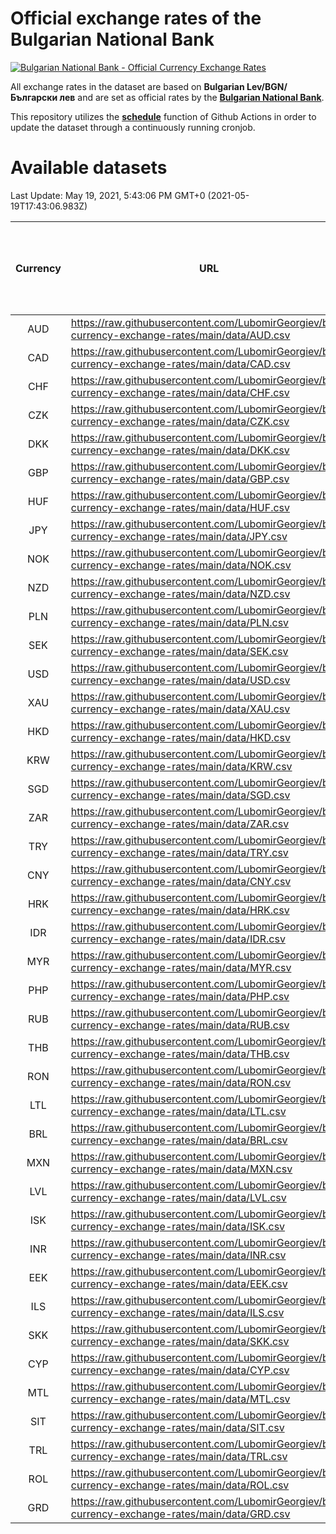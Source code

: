 # Official exchange rates of the Bulgarian National Bank

[![Bulgarian National Bank - Official Currency Exchange Rates](https://github.com/LubomirGeorgiev/bnb-currency-exchange-rates/actions/workflows/update-rates.yml/badge.svg?branch=main)](https://github.com/LubomirGeorgiev/bnb-currency-exchange-rates/actions/workflows/update-rates.yml)

All exchange rates in the dataset are based on **Bulgarian Lev/BGN/Български лев** and are set as official rates by the [**Bulgarian National Bank**](https://www.bnb.bg/Statistics/StExternalSector/StExchangeRates/StERForeignCurrencies/index.htm?toLang=_EN).

This repository utilizes the [**schedule**](https://docs.github.com/en/actions/reference/events-that-trigger-workflows) function of Github Actions in order to update the dataset through a continuously running cronjob.

# Available datasets

<!-- START LINKS (DO NOT EVER FU*ING DELETE THIS COMMENT FOR THE LOVE OF YOUR LIFE!!! IF YOU ARE CURIOS HOW IT WORKS, YOU CAN HAVE A LOOK AT ./src/updateReadme.ts) -->

Last Update: May 19, 2021, 5:43:06 PM GMT+0 (2021-05-19T17:43:06.983Z)

| Currency | URL                                                                                             | Number of records | Number of missing days that were filled in |
| :------: | ----------------------------------------------------------------------------------------------- | :---------------: | :----------------------------------------: |
|   AUD    | https://raw.githubusercontent.com/LubomirGeorgiev/bnb-currency-exchange-rates/main/data/AUD.csv |       7775        |                    2400                    |
|   CAD    | https://raw.githubusercontent.com/LubomirGeorgiev/bnb-currency-exchange-rates/main/data/CAD.csv |       7775        |                    2400                    |
|   CHF    | https://raw.githubusercontent.com/LubomirGeorgiev/bnb-currency-exchange-rates/main/data/CHF.csv |       7775        |                    2400                    |
|   CZK    | https://raw.githubusercontent.com/LubomirGeorgiev/bnb-currency-exchange-rates/main/data/CZK.csv |       7775        |                    2400                    |
|   DKK    | https://raw.githubusercontent.com/LubomirGeorgiev/bnb-currency-exchange-rates/main/data/DKK.csv |       7775        |                    2400                    |
|   GBP    | https://raw.githubusercontent.com/LubomirGeorgiev/bnb-currency-exchange-rates/main/data/GBP.csv |       7775        |                    2400                    |
|   HUF    | https://raw.githubusercontent.com/LubomirGeorgiev/bnb-currency-exchange-rates/main/data/HUF.csv |       7775        |                    2400                    |
|   JPY    | https://raw.githubusercontent.com/LubomirGeorgiev/bnb-currency-exchange-rates/main/data/JPY.csv |       7775        |                    2400                    |
|   NOK    | https://raw.githubusercontent.com/LubomirGeorgiev/bnb-currency-exchange-rates/main/data/NOK.csv |       7775        |                    2400                    |
|   NZD    | https://raw.githubusercontent.com/LubomirGeorgiev/bnb-currency-exchange-rates/main/data/NZD.csv |       7775        |                    2400                    |
|   PLN    | https://raw.githubusercontent.com/LubomirGeorgiev/bnb-currency-exchange-rates/main/data/PLN.csv |       7775        |                    2400                    |
|   SEK    | https://raw.githubusercontent.com/LubomirGeorgiev/bnb-currency-exchange-rates/main/data/SEK.csv |       7775        |                    2400                    |
|   USD    | https://raw.githubusercontent.com/LubomirGeorgiev/bnb-currency-exchange-rates/main/data/USD.csv |       7775        |                    2400                    |
|   XAU    | https://raw.githubusercontent.com/LubomirGeorgiev/bnb-currency-exchange-rates/main/data/XAU.csv |       7775        |                    2402                    |
|   HKD    | https://raw.githubusercontent.com/LubomirGeorgiev/bnb-currency-exchange-rates/main/data/HKD.csv |       7473        |                    2309                    |
|   KRW    | https://raw.githubusercontent.com/LubomirGeorgiev/bnb-currency-exchange-rates/main/data/KRW.csv |       7473        |                    2309                    |
|   SGD    | https://raw.githubusercontent.com/LubomirGeorgiev/bnb-currency-exchange-rates/main/data/SGD.csv |       7473        |                    2309                    |
|   ZAR    | https://raw.githubusercontent.com/LubomirGeorgiev/bnb-currency-exchange-rates/main/data/ZAR.csv |       7473        |                    2309                    |
|   TRY    | https://raw.githubusercontent.com/LubomirGeorgiev/bnb-currency-exchange-rates/main/data/TRY.csv |       5959        |                    1843                    |
|   CNY    | https://raw.githubusercontent.com/LubomirGeorgiev/bnb-currency-exchange-rates/main/data/CNY.csv |       5839        |                    1807                    |
|   HRK    | https://raw.githubusercontent.com/LubomirGeorgiev/bnb-currency-exchange-rates/main/data/HRK.csv |       5839        |                    1807                    |
|   IDR    | https://raw.githubusercontent.com/LubomirGeorgiev/bnb-currency-exchange-rates/main/data/IDR.csv |       5839        |                    1807                    |
|   MYR    | https://raw.githubusercontent.com/LubomirGeorgiev/bnb-currency-exchange-rates/main/data/MYR.csv |       5839        |                    1807                    |
|   PHP    | https://raw.githubusercontent.com/LubomirGeorgiev/bnb-currency-exchange-rates/main/data/PHP.csv |       5839        |                    1807                    |
|   RUB    | https://raw.githubusercontent.com/LubomirGeorgiev/bnb-currency-exchange-rates/main/data/RUB.csv |       5839        |                    1807                    |
|   THB    | https://raw.githubusercontent.com/LubomirGeorgiev/bnb-currency-exchange-rates/main/data/THB.csv |       5839        |                    1807                    |
|   RON    | https://raw.githubusercontent.com/LubomirGeorgiev/bnb-currency-exchange-rates/main/data/RON.csv |       5780        |                    1789                    |
|   LTL    | https://raw.githubusercontent.com/LubomirGeorgiev/bnb-currency-exchange-rates/main/data/LTL.csv |       5151        |                    1580                    |
|   BRL    | https://raw.githubusercontent.com/LubomirGeorgiev/bnb-currency-exchange-rates/main/data/BRL.csv |       4869        |                    1510                    |
|   MXN    | https://raw.githubusercontent.com/LubomirGeorgiev/bnb-currency-exchange-rates/main/data/MXN.csv |       4869        |                    1510                    |
|   LVL    | https://raw.githubusercontent.com/LubomirGeorgiev/bnb-currency-exchange-rates/main/data/LVL.csv |       4786        |                    1466                    |
|   ISK    | https://raw.githubusercontent.com/LubomirGeorgiev/bnb-currency-exchange-rates/main/data/ISK.csv |       4773        |                    1476                    |
|   INR    | https://raw.githubusercontent.com/LubomirGeorgiev/bnb-currency-exchange-rates/main/data/INR.csv |       4502        |                    1396                    |
|   EEK    | https://raw.githubusercontent.com/LubomirGeorgiev/bnb-currency-exchange-rates/main/data/EEK.csv |       3996        |                    1222                    |
|   ILS    | https://raw.githubusercontent.com/LubomirGeorgiev/bnb-currency-exchange-rates/main/data/ILS.csv |       3776        |                    1175                    |
|   SKK    | https://raw.githubusercontent.com/LubomirGeorgiev/bnb-currency-exchange-rates/main/data/SKK.csv |       2966        |                    908                     |
|   CYP    | https://raw.githubusercontent.com/LubomirGeorgiev/bnb-currency-exchange-rates/main/data/CYP.csv |       2902        |                    886                     |
|   MTL    | https://raw.githubusercontent.com/LubomirGeorgiev/bnb-currency-exchange-rates/main/data/MTL.csv |       2600        |                    795                     |
|   SIT    | https://raw.githubusercontent.com/LubomirGeorgiev/bnb-currency-exchange-rates/main/data/SIT.csv |       2538        |                    774                     |
|   TRL    | https://raw.githubusercontent.com/LubomirGeorgiev/bnb-currency-exchange-rates/main/data/TRL.csv |       1814        |                    555                     |
|   ROL    | https://raw.githubusercontent.com/LubomirGeorgiev/bnb-currency-exchange-rates/main/data/ROL.csv |       1693        |                    520                     |
|   GRD    | https://raw.githubusercontent.com/LubomirGeorgiev/bnb-currency-exchange-rates/main/data/GRD.csv |        361        |                    109                     |

<!-- END LINKS (DO NOT EVER FU*ING DELETE THIS COMMENT FOR THE LOVE OF YOUR LIFE!!! IF YOU ARE CURIOS HOW IT WORKS, YOU CAN HAVE A LOOK AT ./src/updateReadme.ts) -->
